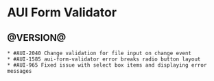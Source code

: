 AUI Form Validator
========

@VERSION@
------

	* #AUI-2040 Change validation for file input on change event
	* #AUI-1585 aui-form-validator error breaks radio button layout
	* #AUI-965 Fixed issue with select box items and displaying error messages
